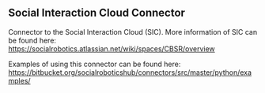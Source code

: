 ## Social Interaction Cloud Connector

Connector to the Social Interaction Cloud (SIC). More information of SIC can be found here: https://socialrobotics.atlassian.net/wiki/spaces/CBSR/overview

Examples of using this connector can be found here: https://bitbucket.org/socialroboticshub/connectors/src/master/python/examples/